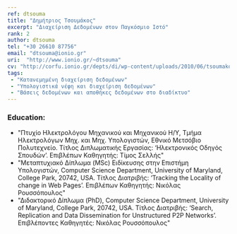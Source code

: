```yaml
---
ref: dtsouma
title: "Δημήτριος Τσουμάκος"
excerpt: "Διαχείριση Δεδομένων στον Παγκόσμιο Ιστό"
rank: 2
author: dtsouma
tel: "+30 26610 87756"
email: "dtsouma@ionio.gr"
uri:  "http://www.ionio.gr/~dtsouma"
cv: "http://corfu.ionio.gr/depts/di/wp-content/uploads/2010/06/tsoumakos_cv_gr_2011.pdf"
tags:
 - "Κατανεμημένη διαχείριση δεδομένων"
 - "Υπολογιστικά νέφη και διαχείριση δεδομένων"
 - "Βάσεις δεδομένων και αποθήκες δεδομένων στο διαδίκτυο"
---
```


### Education:
  - "Πτυχίο Ηλεκτρολόγου Μηχανικού και Μηχανικού Η/Υ, Τμήμα Ηλεκτρολόγων Μηχ. και Μηχ. Υπολογιστών,  Εθνικό Μετσόβιο Πολυτεχνείο. Τίτλος Διπλωματικής Εργασίας: ‘Ηλεκτρονικός Οδηγός Σπουδών’. Επιβλέπων Καθηγητής: Τίμος Σελλής"
  - "Mεταπτυχιακό Δίπλωμα (MSc) Ειδίκευσης στην Επιστήμη Υπολογιστών, Computer Science Department, University of Maryland, College Park, 20742, USA. Τίτλος Διατριβής: ‘Tracking the Locality of change in Web Pages’. Επιβλέπων Καθηγητής: Νικόλας Ρουσσόπουλος"
  - "Διδακτορικό Δίπλωμα  (PhD), Computer Science Department, University of Maryland, College Park, 20742, USA. Τίτλος Διατριβής: ‘Search, Replication and Data Dissemination for Unstructured P2P Networks’. Επιβλέποντες Καθηγητές: Νικόλας Ρουσσόπουλος"
